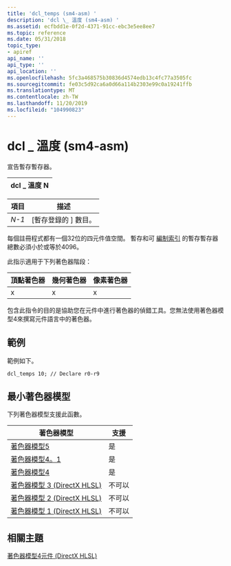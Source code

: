 ```yaml
---
title: 'dcl_temps (sm4-asm) '
description: 'dcl \_ 溫度 (sm4-asm) '
ms.assetid: ecfbdd1e-0f2d-4371-91cc-ebc3e5ee8ee7
ms.topic: reference
ms.date: 05/31/2018
topic_type:
- apiref
api_name: ''
api_type: ''
api_location: ''
ms.openlocfilehash: 5fc3a468575b30836d4574edb13c4fc77a3505fc
ms.sourcegitcommit: fe03c5d92ca6a0d66a114b2303e99c0a19241ffb
ms.translationtype: MT
ms.contentlocale: zh-TW
ms.lasthandoff: 11/20/2019
ms.locfileid: "104990823"
---
```

# <a name="dcl_temps-sm4---asm"></a>dcl \_ 溫度 (sm4-asm) 

宣告暫存暫存器。



| dcl \_ 溫度 N |
|--------------|



 



| 項目                                                   | 描述                                          |
|--------------------------------------------------------|------------------------------------------------------|
| <span id="N"></span><span id="n"></span>*N-1*<br/> | \[暫存登錄的 \] 數目。<br/> |



 

每個註冊程式都有一個32位的四元件值空間。 暫存和可 [編制索引](dcl-indexabletemp.md) 的暫存暫存器總數必須小於或等於4096。

此指示適用于下列著色器階段：



| 頂點著色器 | 幾何著色器 | 像素著色器 |
|---------------|-----------------|--------------|
| x             | x               | x            |



 

包含此指令的目的是協助您在元件中進行著色器的偵錯工具。您無法使用著色器模型4來撰寫元件語言中的著色器。

## <a name="example"></a>範例

範例如下。


```
dcl_temps 10; // Declare r0-r9
```



## <a name="minimum-shader-model"></a>最小著色器模型

下列著色器模型支援此函數。



| 著色器模型                                              | 支援 |
|-----------------------------------------------------------|-----------|
| [著色器模型5](d3d11-graphics-reference-sm5.md)        | 是       |
| [著色器模型4。1](dx-graphics-hlsl-sm4.md)              | 是       |
| [著色器模型4](dx-graphics-hlsl-sm4.md)                | 是       |
| [著色器模型 3 (DirectX HLSL) ](dx-graphics-hlsl-sm3.md) | 不可以        |
| [著色器模型 2 (DirectX HLSL) ](dx-graphics-hlsl-sm2.md) | 不可以        |
| [著色器模型 1 (DirectX HLSL) ](dx-graphics-hlsl-sm1.md) | 不可以        |



 

## <a name="related-topics"></a>相關主題

<dl> <dt>

[著色器模型4元件 (DirectX HLSL) ](dx-graphics-hlsl-sm4-asm.md)
</dt> </dl>

 

 





